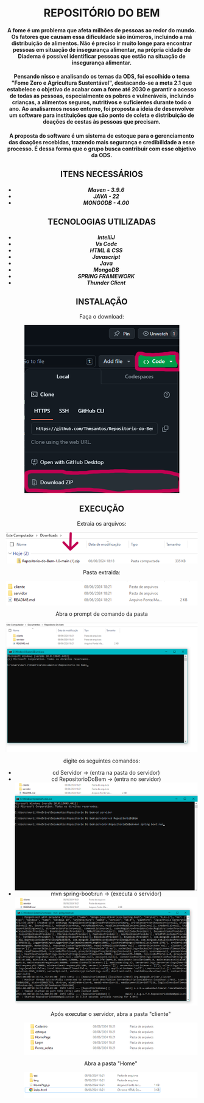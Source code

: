 <h1 style="text-align:center;">REPOSITÓRIO DO BEM</h1>

<h4 style="text-align:center;">
  A fome é um problema que afeta milhões de pessoas ao redor do mundo. Os fatores que causam essa dificuldade são inúmeros, incluindo a má distribuição de alimentos. Não é preciso ir muito longe para encontrar pessoas em situação de insegurança alimentar, na própria cidade de Diadema é possível identificar pessoas que estão na situação de insegurança alimentar.
</h4>

<h4 style="text-align:center;">
  Pensando nisso e analisando os temas da ODS, foi escolhido o tema "Fome Zero e Agricultura Sustentável", destacando-se a meta 2.1 que estabelece o objetivo de acabar com a fome até 2030 e garantir o acesso de todas as pessoas, especialmente os pobres e vulneráveis, incluindo crianças, a alimentos seguros, nutritivos e suficientes durante todo o ano. Ao analisarmos nosso entorno, foi proposta a ideia de desenvolver um software para instituições que são ponto de coleta e distribuição de doações de cestas às pessoas que precisam.
</h4>

<h4 style="text-align:center;">
  A proposta do software é um sistema de estoque para o gerenciamento das doações recebidas, trazendo mais segurança e credibilidade a esse processo. É dessa forma que o grupo busca contribuir com esse objetivo da ODS.
</h4>

<h2 style="text-align:center;">ITENS NECESSÁRIOS</h2>
<h5 style="text-align:center;">
    <ul>
        <li>Maven - 3.9.6</li>
        <li>JAVA - 22</li>
        <li>MONGODB - 4.00</li>
    </ul>
</h5>

<h2 style="text-align:center;">TECNOLOGIAS UTILIZADAS</h2>
<h5 style="text-align:center;">
    <ul>
        <li>IntelliJ</li>
        <li>Vs Code</li>
        <li>HTML & CSS</li>
        <li>Javascript</li>
        <li>Java</li>
        <li>MongoDB</li>
        <li>SPRING FRAMEWORK</li>
        <li>Thunder Client</li>
    </ul>
</h5>


<h2 style="text-align:center;">INSTALAÇÃO</h2>
<p style="text-align:center;">Faça o download:</p>
<img src="./images/download.png" style="display:block;margin:auto;">


<h2 style="text-align:center;">EXECUÇÃO</h2>
<p style="text-align:center;">Extraia os arquivos:</p>
<img src="./images/extrair.png" style="display:block;margin:auto;">

<p style="text-align:center;">Pasta extraida:</p>
<img src="./images/extraido.png" style="display:block;margin:auto;">

<p style="text-align:center;">Abra o prompt de comando da pasta</p>
<img src="./images/cmdAberto.png" style="display:block;margin:auto;">

<p style="text-align:center;">
  digite os seguintes comandos:
  <ul style="text-align:center;">
    <li>cd Servidor -> (entra na pasta do servidor)</li>
    <li>cd RepositorioDoBem -> (entra no servidor)</li>
    <img src="./images/comandosDeLocalizacao.png" style="display:block;margin:auto;">
    <li>mvn spring-boot:run -> (executa o servidor)</li>
    <img src="./images/resComandos.png" style="display:block;margin:auto;">
  <ul>

</p>

<p style="text-align:center;">Após executar o servidor, abra a pasta "cliente"</p>
<img src="./images/clienteFolder.png" style="display:block;margin:auto;">

<p style="text-align:center;">Abra a pasta "Home"</p>
<img src="./images/homeFolder.png" style="display:block;margin:auto;">
